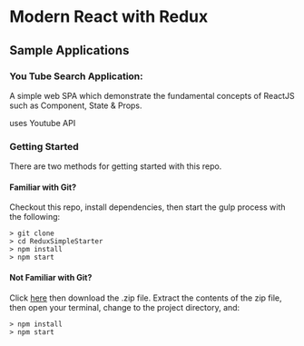 # Modern React with Redux


## Sample Applications

### You Tube Search Application:

A simple web SPA which demonstrate the fundamental concepts of ReactJS such as Component, State & Props.

uses Youtube API

### Getting Started

There are two methods for getting started with this repo.

#### Familiar with Git?
Checkout this repo, install dependencies, then start the gulp process with the following:

```
> git clone 
> cd ReduxSimpleStarter
> npm install
> npm start
```

#### Not Familiar with Git?
Click [here]() then download the .zip file.  Extract the contents of the zip file, then open your terminal, change to the project directory, and:

```
> npm install
> npm start
```




